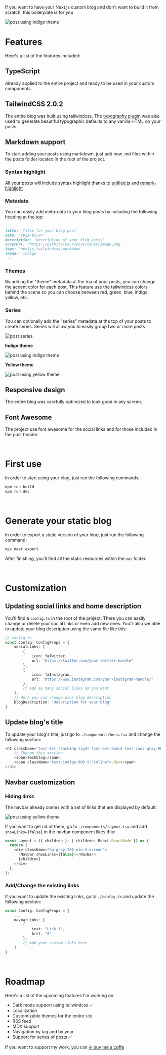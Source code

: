 If you want to have your Next.js custom blog and don't want to build it from scratch, this boilerplate is for you

![post using indigo theme](https://i.imgur.com/o4I8SBZ.png)
<br/>

# Features
Here's a list of the features included:

## TypeScript 
Already applied to the entire project and ready to be used in your custom components.

## TailwindCSS 2.0.2
The entire blog was built using tailwindcss. The [typography plugin](https://tailwindcss.com/docs/typography-plugin) was also used to generate beautiful typographic defaults to any vanilla HTML on your posts.

## Markdown support 
To start adding your posts using markdown, just add new .md files within the posts folder located in the root of the project.

### Syntax highlight
All your posts will include syntax highlight thanks to [unified.js](https://github.com/unifiedjs/unified) and [remark-highlight](https://github.com/remarkjs/remark-highlight.js?files=1)

### Metadata
You can easily add meta-data to your blog posts by including the following heading at the top:
```md
---
title: 'Title for your blog post'
date: '2021-01-07'
description: 'Description of your blog posts'
coverUrl: 'https://path/to/your/post/cover/image.png'
tags: 'nextjs,tailwindcss,markdown'
theme: 'indigo'
---
```
### Themes
By adding the "theme" metadata at the top of your posts, you can change the accent color for each post. This feature use the tailwindcss colors behind the scene so you can choose between red, green, blue, indigo, yellow, etc.

### Series
You can optionally add the "series" metadata at the top of your posts to create series. Series will allow you to easily group two or more posts

![post series](https://i.imgur.com/b96aFHZ.png)

	
**Indigo theme**

![post using indigo theme](https://i.imgur.com/IEaBMys.png)

**Yellow theme**

![post using yellow theme](https://i.imgur.com/hbjW5vN.png)

## Responsive design
The entire blog was carefully optimized to look good in any screen.

## Font Awesome
The project use font awesome for the social links and for those included in the post header.

<br/>

# First use
In order to start using your blog, just run the following commands:
```bash
npm run build
npm run dev
```

<br/>

# Generate your static blog
In order to export a static version of your blog, just run the following command:
```bash
npx next export
```
After finishing, you'll find all the static resources within the `out` folder.

<br/>

# Customization

## Updating social links and home description
You'll find a `config.ts` in the root of the project. There you can easily change or delete your social links or even add new ones. You'll also we able to update your blog description using the same file like this:
```ts
// config.ts
const Config: ConfigProps = {
    socialLinks: [
        {
            icon: faTwitter,
            url: "https://twitter.com/your-twitter-handle"
        },
        {
            icon: faInstagram,
            url: "https://www.instagram.com/your-instagram-handle/"
        },
        // Add as many social links as you want
    ],
    // Here you can change your blog description
    blogDescription: "Description for your blog"
}
```

## Update blog's title
To update your blog's title, just go to `./components/hero.tsx` and change the following section:
```ts
<h1 className="text-4xl tracking-tight font-extrabold text-cool-gray-900 sm:text-5xl md:text-6xl">
    // Change this section
    <span>techblog</span>
    <span className="text-indigo-600 xl:inline">.dev</span>
</h1>
```

## Navbar customization
### Hiding links
The navbar already comes with a set of links that are displayed by default:

![post using yellow theme](https://i.imgur.com/IIuzjJy.png)

If you want to get rid of them, go to `./components/layout.tsx` and add `showLinks={false}` in the navbar component likes this:
```ts
const Layout = ({ children }: { children: React.ReactNode }) => {
  return (
    <div className="bg-gray-200 min-h-screen">
      <Navbar showLinks={false}></Navbar>
      {children}
    </div>
  );
};
```

### Add/Change the existing links
If you want to update the existing links, go to `./config.ts` and update the following section:
```ts
const Config: ConfigProps = {
    ...
    navbarLinks: [
        {
            text: "Link 1",
            href: "#"
        },
        // Add your custom links here 
    ]
}
``` 
<br/>

# Roadmap
Here's a list of the upcoming features I'm working on:
- Dark mode support using tailwindcss ✅
- Localization
- Customizable themes for the entire site
- RSS feed
- MDX support
- Navigation by tag and by year
- Support for series of posts ✅


If you want to support my work, you can [☕️ buy me a coffe](https://www.buymeacoffee.com/mauro.codes)
